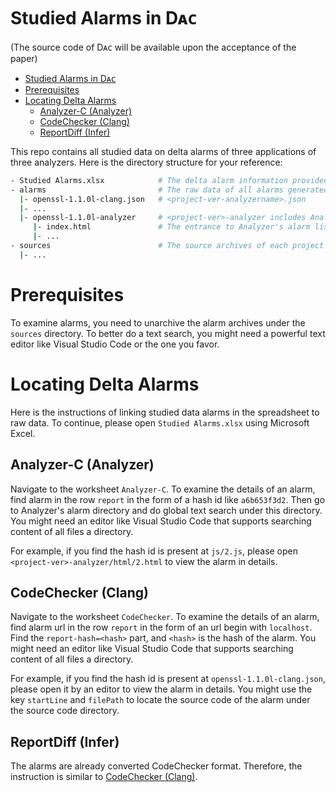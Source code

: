 # Studied Alarms in Dᴀᴄ

(The source code of Dᴀᴄ will be available upon the acceptance of the paper)

- [Studied Alarms in Dᴀᴄ](#studied-alarms-in-dᴀᴄ)
- [Prerequisites](#prerequisites)
- [Locating Delta Alarms](#locating-delta-alarms)
  - [Analyzer-C (Analyzer)](#analyzer-c-analyzer)
  - [CodeChecker (Clang)](#codechecker-clang)
  - [ReportDiff (Infer)](#reportdiff-infer)

This repo contains all studied data on delta alarms of three applications of three analyzers. Here is the directory structure for your reference:


```bash
- Studied Alarms.xlsx            # The delta alarm information provided by three classifiers
- alarms                         # The raw data of all alarms generated by static analyzers
  |- openssl-1.1.0l-clang.json   # <project-ver-analyzername>.json
  |- ...
  |- openssl-1.1.0l-analyzer     # <project-ver>-analyzer includes Analyzer's alarms
     |- index.html               # The entrance to Analyzer's alarm list.
     |- ...
- sources                        # The source archives of each project at different versions
  |- ...
```

# Prerequisites

To examine alarms, you need to unarchive the alarm archives under the `sources` directory. To better do a text search, you might need a powerful text editor like Visual Studio Code or the one you favor.

# Locating Delta Alarms
Here is the instructions of linking studied data alarms in the spreadsheet to raw data. To continue, please open `Studied Alarms.xlsx` using Microsoft Excel.

## Analyzer-C (Analyzer)
Navigate to the worksheet `Analyzer-C`. To examine the details of an alarm, find alarm in the row `report` in the form of a hash id like `a6b653f3d2`. Then go to Analyzer's alarm directory and do global text search under this directory. You might need an editor like Visual Studio Code that supports searching content of all files a directory.

For example, if you find the hash id is present at `js/2.js`, please open `<project-ver>-analyzer/html/2.html` to view the alarm in details.

## CodeChecker (Clang)
Navigate to the worksheet `CodeChecker`. To examine the details of an alarm, find alarm url in the row `report` in the form of an url begin with `localhost`. Find the `report-hash=<hash>` part, and `<hash>` is the hash of the alarm. You might need an editor like Visual Studio Code that supports searching content of all files a directory.

For example, if you find the hash id is present at `openssl-1.1.0l-clang.json`, please open it by an editor to view the alarm in details. You might use the key `startLine` and `filePath` to locate the source code of the alarm under the source code directory.

## ReportDiff (Infer)
The alarms are already converted CodeChecker format. Therefore, the instruction is similar to [CodeChecker (Clang)](#codechecker-clang).